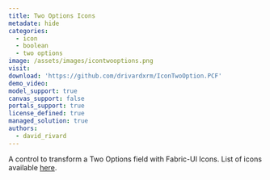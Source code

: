 ```yaml
---
title: Two Options Icons
metadate: hide
categories:
  - icon
  - boolean
  - two options
image: /assets/images/icontwooptions.png
visit: 
download: 'https://github.com/drivardxrm/IconTwoOption.PCF'
demo_video: 
model_support: true
canvas_support: false
portals_support: true
license_defined: true
managed_solution: true
authors:
  - david_rivard
---
```

A control to transform a Two Options field with Fabric-UI Icons. List of icons available <a target="_blank" href="https://developer.microsoft.com/en-us/fabric#/styles/web/icons#available-icons">here</a>.
